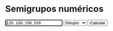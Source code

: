 
# Semigrupos numéricos

<style>
    .fix-width {
        display: inline-block;
        width: 7px;
    }

    @font-face {
        font-family: 'Noto Sans Mono';
        src: url('NotoSansMono-Regular.ttf');
    }
</style>


<form action="javascript:compute_semigroup()">
    <input type="text" id="generators" value="125, 130, 150, 526" autofocus/>
    <select id="mode">
        <option value="drawing">Dibujito</option>
        <option value="latex">LaTeX</option>
        <option value="">Rápido⚡</option>
    </select>
    <input type="submit" value="Calcular"/>
</form>

<nobr>
<p id="semigroup_invariants"></p>

<button style="display: none" id="copy_button" onclick="copyToClipboard()">Copiar</button>
<p style="font-size: 13px; font-family: Noto Sans Mono, monospace;" id="semigroup_representation"></p>

</nobr>

<script src="semnum.js"></script>
